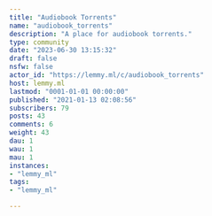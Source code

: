 ```yaml
---
title: "Audiobook Torrents" 
name: "audiobook_torrents"
description: "A place for audiobook torrents."
type: community
date: "2023-06-30 13:15:32"
draft: false
nsfw: false
actor_id: "https://lemmy.ml/c/audiobook_torrents"
host: lemmy.ml
lastmod: "0001-01-01 00:00:00"
published: "2021-01-13 02:08:56"
subscribers: 79
posts: 43
comments: 6
weight: 43
dau: 1
wau: 1
mau: 1
instances:
- "lemmy_ml"
tags: 
- "lemmy_ml"

---
```

